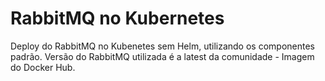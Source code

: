 # RabbitMQ no Kubernetes #

Deploy do RabbitMQ no Kubenetes sem Helm, utilizando os componentes padrão.
Versão do RabbitMQ utilizada é a latest da comunidade - Imagem do Docker Hub.

